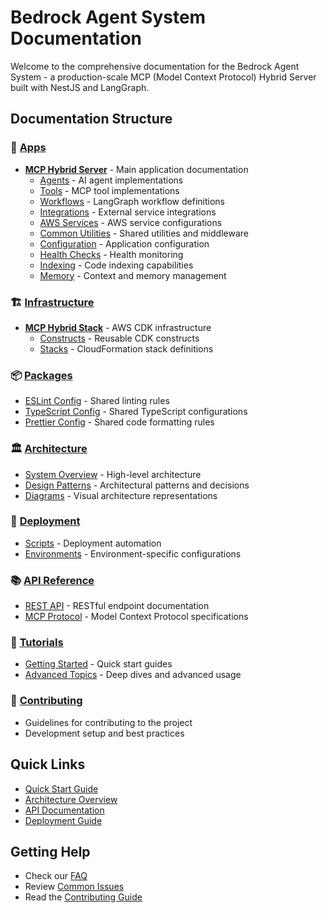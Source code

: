# Bedrock Agent System Documentation

Welcome to the comprehensive documentation for the Bedrock Agent System - a production-scale MCP (Model Context Protocol) Hybrid Server built with NestJS and LangGraph.

## Documentation Structure

### 📁 [Apps](./apps/)
- **[MCP Hybrid Server](./apps/mcp-hybrid-server/)** - Main application documentation
  - [Agents](./apps/mcp-hybrid-server/agents/) - AI agent implementations
  - [Tools](./apps/mcp-hybrid-server/tools/) - MCP tool implementations
  - [Workflows](./apps/mcp-hybrid-server/workflows/) - LangGraph workflow definitions
  - [Integrations](./apps/mcp-hybrid-server/integrations/) - External service integrations
  - [AWS Services](./apps/mcp-hybrid-server/aws/) - AWS service configurations
  - [Common Utilities](./apps/mcp-hybrid-server/common/) - Shared utilities and middleware
  - [Configuration](./apps/mcp-hybrid-server/config/) - Application configuration
  - [Health Checks](./apps/mcp-hybrid-server/health/) - Health monitoring
  - [Indexing](./apps/mcp-hybrid-server/indexing/) - Code indexing capabilities
  - [Memory](./apps/mcp-hybrid-server/memory/) - Context and memory management

### 🏗️ [Infrastructure](./infrastructure/)
- **[MCP Hybrid Stack](./infrastructure/mcp-hybrid-stack/)** - AWS CDK infrastructure
  - [Constructs](./infrastructure/mcp-hybrid-stack/constructs/) - Reusable CDK constructs
  - [Stacks](./infrastructure/mcp-hybrid-stack/stacks/) - CloudFormation stack definitions

### 📦 [Packages](./packages/)
- [ESLint Config](./packages/eslint-config/) - Shared linting rules
- [TypeScript Config](./packages/typescript-config/) - Shared TypeScript configurations
- [Prettier Config](./packages/prettier-config/) - Shared code formatting rules

### 🏛️ [Architecture](./architecture/)
- [System Overview](./architecture/system-overview/) - High-level architecture
- [Design Patterns](./architecture/design-patterns/) - Architectural patterns and decisions
- [Diagrams](./architecture/diagrams/) - Visual architecture representations

### 🚀 [Deployment](./deployment/)
- [Scripts](./deployment/scripts/) - Deployment automation
- [Environments](./deployment/environments/) - Environment-specific configurations

### 📚 [API Reference](./api-reference/)
- [REST API](./api-reference/rest/) - RESTful endpoint documentation
- [MCP Protocol](./api-reference/mcp-protocol/) - Model Context Protocol specifications

### 📖 [Tutorials](./tutorials/)
- [Getting Started](./tutorials/getting-started/) - Quick start guides
- [Advanced Topics](./tutorials/advanced/) - Deep dives and advanced usage

### 🤝 [Contributing](./contributing/)
- Guidelines for contributing to the project
- Development setup and best practices

## Quick Links

- [Quick Start Guide](./tutorials/getting-started/quick-start.md)
- [Architecture Overview](./architecture/system-overview/overview.md)
- [API Documentation](./api-reference/rest/endpoints.md)
- [Deployment Guide](./deployment/scripts/deployment-guide.md)

## Getting Help

- Check our [FAQ](./tutorials/getting-started/faq.md)
- Review [Common Issues](./tutorials/getting-started/troubleshooting.md)
- Read the [Contributing Guide](./contributing/guidelines.md)